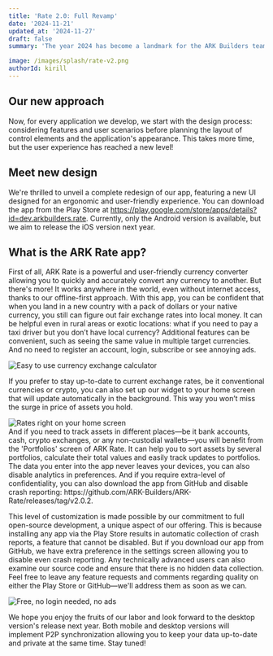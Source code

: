 ```yaml
---
title: 'Rate 2.0: Full Revamp'
date: '2024-11-21'
updated_at: '2024-11-27'
draft: false
summary: 'The year 2024 has become a landmark for the ARK Builders team as we have reached a completely new level, making a leap in all aspects of open-source application development. First, we expanded our team to work not only on mobile apps but also on native apps for desktop and laptop devices running macOS, Linux, and Windows. Second, we have thoroughly focused on the design of our applications, emphasizing not only security and privacy but also ease of use and user satisfaction. As a result of this new approach, we have completely redesigned the Rate app — a currency exchange calculator and private portfolio manager.'

image: /images/splash/rate-v2.png
authorId: kirill
---
```


## Our new approach

Now, for every application we develop, we start with the design process: considering features and user scenarios before planning the layout of control elements and the application's appearance. This takes more time, but the user experience has reached a new level!

## Meet new design

We're thrilled to unveil a complete redesign of our app, featuring a new UI designed for an ergonomic and user-friendly experience. You can download the app from the Play Store at https://play.google.com/store/apps/details?id=dev.arkbuilders.rate. Currently, only the Android version is available, but we aim to release the iOS version next year.

## What is the ARK Rate app?

First of all, ARK Rate is a powerful and user-friendly currency converter allowing you to quickly and accurately convert any currency to another. But there's more! It works anywhere in the world, even without internet access, thanks to our offline-first approach. With this app, you can be confident that when you land in a new country with a pack of dollars or your native currency, you still can figure out fair exchange rates into local money. It can be helpful even in rural areas or exotic locations: what if you need to pay a taxi driver but you don’t have local currency? Additional features can be convenient, such as seeing the same value in multiple target currencies. And no need to register an account, login, subscribe or see annoying ads.

<div class="flex gap-4 flex-col md:flex-row">
  <img class="max-h-[800px] w-fit my-0" src="/images/apps/rate/blog1.png" alt="Easy to use currency exchange calculator">
  <!-- <img class="max-h-[800px] w-fit my-0" src="/images/apps/rate/offline.png" alt="Works offline anywhere in the world"> -->
</div>

If you prefer to stay up-to-date to current exchange rates, be it conventional currencies or crypto, you can also set up our widget to your home screen that will update automatically in the background. This way you won’t miss the surge in price of assets you hold.

<div class="flex gap-4 flex-col md:flex-row">
<img class="max-h-[800px] w-fit my-0" src="/images/apps/rate/blog2.png" alt="Rates right on your home screen">
<!-- <img class="max-h-[800px] w-fit my-0" src="/images/apps/rate/portfolios.png" alt="Sort assets under multiple portfolios"> -->
</div>

<div class="flex flex-col gap-2 md:flex-row">
<span class="mt-5">
  And if you need to track assets in different places—be it bank accounts, cash, crypto exchanges, or any non-custodial wallets—you will benefit from the 'Portfolios' screen of ARK Rate. It can help you to sort assets by several portfolios, calculate their total values and easily track updates to portfolios. The data you enter into the app never leaves your devices, you can also disable analytics in preferences. And if you require extra-level of confidentiality, you can also download the app from GitHub and disable crash reporting: https://github.com/ARK-Builders/ARK-Rate/releases/tag/v2.0.2.

This level of customization is made possible by our commitment to full open-source development, a unique aspect of our offering. This is because installing any app via the Play Store results in automatic collection of crash reports, a feature that cannot be disabled. But if you download our app from GitHub, we have extra preference in the settings screen allowing you to disable even crash reporting. Any technically advanced users can also examine our source code and ensure that there is no hidden data collection. Feel free to leave any feature requests and comments regarding quality on either the Play Store or GitHub—we'll address them as soon as we can.
</span>

<img class="max-h-[800px] w-fit my-0 md:my-4 rounded-xl" src="/images/apps/rate/no-ads.png" alt="Free, no login needed, no ads">
</div>

We hope you enjoy the fruits of our labor and look forward to the desktop version's release next year. Both mobile and desktop versions will implement P2P synchronization allowing you to keep your data up-to-date and private at the same time. Stay tuned!
